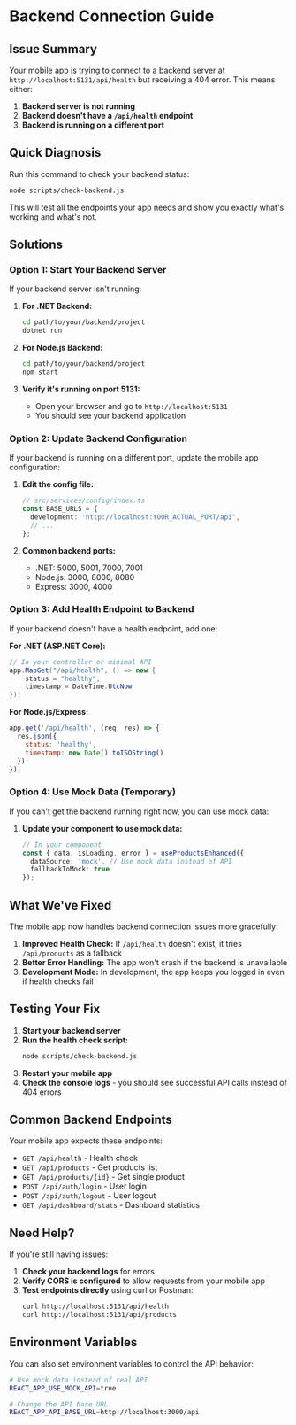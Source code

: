 # Backend Connection Guide

## Issue Summary

Your mobile app is trying to connect to a backend server at `http://localhost:5131/api/health` but receiving a 404 error. This means either:

1. **Backend server is not running**
2. **Backend doesn't have a `/api/health` endpoint**
3. **Backend is running on a different port**

## Quick Diagnosis

Run this command to check your backend status:

```bash
node scripts/check-backend.js
```

This will test all the endpoints your app needs and show you exactly what's working and what's not.

## Solutions

### Option 1: Start Your Backend Server

If your backend server isn't running:

1. **For .NET Backend:**
   ```bash
   cd path/to/your/backend/project
   dotnet run
   ```

2. **For Node.js Backend:**
   ```bash
   cd path/to/your/backend/project
   npm start
   ```

3. **Verify it's running on port 5131:**
   - Open your browser and go to `http://localhost:5131`
   - You should see your backend application

### Option 2: Update Backend Configuration

If your backend is running on a different port, update the mobile app configuration:

1. **Edit the config file:**
   ```typescript
   // src/services/config/index.ts
   const BASE_URLS = {
     development: 'http://localhost:YOUR_ACTUAL_PORT/api',
     // ...
   };
   ```

2. **Common backend ports:**
   - .NET: 5000, 5001, 7000, 7001
   - Node.js: 3000, 8000, 8080
   - Express: 3000, 4000

### Option 3: Add Health Endpoint to Backend

If your backend doesn't have a health endpoint, add one:

**For .NET (ASP.NET Core):**
```csharp
// In your controller or minimal API
app.MapGet("/api/health", () => new { 
    status = "healthy", 
    timestamp = DateTime.UtcNow 
});
```

**For Node.js/Express:**
```javascript
app.get('/api/health', (req, res) => {
  res.json({ 
    status: 'healthy', 
    timestamp: new Date().toISOString() 
  });
});
```

### Option 4: Use Mock Data (Temporary)

If you can't get the backend running right now, you can use mock data:

1. **Update your component to use mock data:**
   ```typescript
   // In your component
   const { data, isLoading, error } = useProductsEnhanced({
     dataSource: 'mock', // Use mock data instead of API
     fallbackToMock: true
   });
   ```

## What We've Fixed

The mobile app now handles backend connection issues more gracefully:

1. **Improved Health Check:** If `/api/health` doesn't exist, it tries `/api/products` as a fallback
2. **Better Error Handling:** The app won't crash if the backend is unavailable
3. **Development Mode:** In development, the app keeps you logged in even if health checks fail

## Testing Your Fix

1. **Start your backend server**
2. **Run the health check script:**
   ```bash
   node scripts/check-backend.js
   ```
3. **Restart your mobile app**
4. **Check the console logs** - you should see successful API calls instead of 404 errors

## Common Backend Endpoints

Your mobile app expects these endpoints:

- `GET /api/health` - Health check
- `GET /api/products` - Get products list
- `GET /api/products/{id}` - Get single product
- `POST /api/auth/login` - User login
- `POST /api/auth/logout` - User logout
- `GET /api/dashboard/stats` - Dashboard statistics

## Need Help?

If you're still having issues:

1. **Check your backend logs** for errors
2. **Verify CORS is configured** to allow requests from your mobile app
3. **Test endpoints directly** using curl or Postman:
   ```bash
   curl http://localhost:5131/api/health
   curl http://localhost:5131/api/products
   ```

## Environment Variables

You can also set environment variables to control the API behavior:

```bash
# Use mock data instead of real API
REACT_APP_USE_MOCK_API=true

# Change the API base URL
REACT_APP_API_BASE_URL=http://localhost:3000/api
```